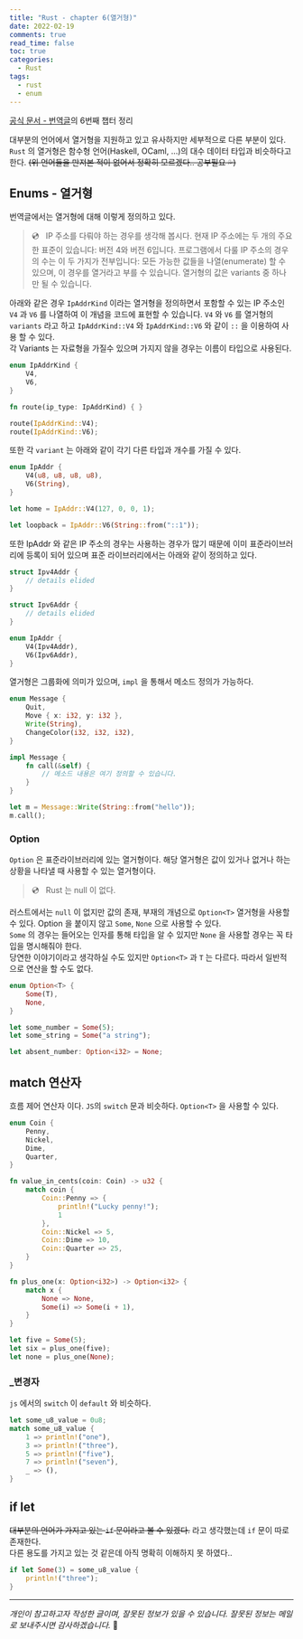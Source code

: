 ```yaml
---
title: "Rust - chapter 6(열거형)"
date: 2022-02-19
comments: true
read_time: false
toc: true
categories:
  - Rust
tags:
  - rust
  - enum
---
```


[공식 문서 - 번역글](https://rinthel.github.io/rust-lang-book-ko/ch06-00-enums.html)의 6번째 챕터 정리

대부분의 언어에서 열거형을 지원하고 있고 유사하지만 세부적으로 다른 부분이 있다. `Rust` 의 열거형은 함수형 언어(Haskell, OCaml, ...)의 대수 데이터 타입과 비슷하다고 한다. ~~(위 언어들을 만져본 적이 없어서 정확히 모르겠다.. 공부필요 💦)~~

## Enums - 열거형

번역글에서는 열거형에 대해 이렇게 정의하고 있다.

> 💿 &nbsp; IP 주소를 다뤄야 하는 경우를 생각해 봅시다. 현재 IP 주소에는 두 개의 주요한 표준이 있습니다: 버전 4와 버전 6입니다. 프로그램에서 다룰 IP 주소의 경우의 수는 이 두 가지가 전부입니다: 모든 가능한 값들을 나열(enumerate) 할 수 있으며, 이 경우를 열거라고 부를 수 있습니다. 열거형의 값은 variants 중 하나만 될 수 있습니다.

아래와 같은 경우 `IpAddrKind` 이라는 열거형을 정의하면서 포함할 수 있는 IP 주소인 `V4` 과 `V6` 를 나열하여 이 개념을 코드에 표현할 수 있습니다. `V4` 와 `V6` 를 열거형의 `variants` 라고 하고 `IpAddrKind::V4` 와 `IpAddrKind::V6` 와 같이 `::` 을 이용하여 사용 할 수 있다.  
각 Variants 는 자료형을 가질수 있으며 가지지 않을 경우는 이름이 타입으로 사용된다.

```rs
enum IpAddrKind {
    V4,
    V6,
}

fn route(ip_type: IpAddrKind) { }

route(IpAddrKind::V4);
route(IpAddrKind::V6);
```

또한 각 `variant` 는 아래와 같이 각기 다른 타입과 개수를 가질 수 있다.

```rs
enum IpAddr {
    V4(u8, u8, u8, u8),
    V6(String),
}

let home = IpAddr::V4(127, 0, 0, 1);

let loopback = IpAddr::V6(String::from("::1"));
```

또한 IpAddr 와 같은 IP 주소의 경우는 사용하는 경우가 많기 때문에 이미 표준라이브러리에 등록이 되어 있으며 표준 라이브러리에서는 아래와 같이 정의하고 있다.

```rs
struct Ipv4Addr {
    // details elided
}

struct Ipv6Addr {
    // details elided
}

enum IpAddr {
    V4(Ipv4Addr),
    V6(Ipv6Addr),
}
```

열거형은 그룹화에 의미가 있으며, `impl` 을 통해서 메소드 정의가 가능하다.

```rs
enum Message {
    Quit,
    Move { x: i32, y: i32 },
    Write(String),
    ChangeColor(i32, i32, i32),
}

impl Message {
    fn call(&self) {
        // 메소드 내용은 여기 정의할 수 있습니다.
    }
}

let m = Message::Write(String::from("hello"));
m.call();
```

### Option

`Option` 은 표준라이브러리에 있는 열거형이다. 해당 열거형은 값이 있거나 없거나 하는 상황을 나타낼 때 사용할 수 있는 열거형이다.

> 💿 &nbsp; Rust 는 null 이 없다.

러스트에서는 `null` 이 없지만 값의 존재, 부재의 개념으로 `Option<T>` 열거형을 사용할 수 있다. Option 을 붙이지 않고 `Some`, `None` 으로 사용할 수 있다.  
`Some` 의 경우는 들어오는 인자를 통해 타입을 알 수 있지만 `None` 을 사용할 경우는 꼭 타입을 명시해줘야 한다.  
당연한 이야기이라고 생각하실 수도 있지만 `Option<T>` 과 `T` 는 다르다. 따라서 일반적으로 연산을 할 수도 없다.

```rs
enum Option<T> {
    Some(T),
    None,
}

let some_number = Some(5);
let some_string = Some("a string");

let absent_number: Option<i32> = None;
```

## match 연산자

흐름 제어 연산자 이다. `JS`의 `switch` 문과 비슷하다. `Option<T>` 을 사용할 수 있다.

```rs
enum Coin {
    Penny,
    Nickel,
    Dime,
    Quarter,
}

fn value_in_cents(coin: Coin) -> u32 {
    match coin {
        Coin::Penny => {
            println!("Lucky penny!");
            1
        },
        Coin::Nickel => 5,
        Coin::Dime => 10,
        Coin::Quarter => 25,
    }
}

fn plus_one(x: Option<i32>) -> Option<i32> {
    match x {
        None => None,
        Some(i) => Some(i + 1),
    }
}

let five = Some(5);
let six = plus_one(five);
let none = plus_one(None);
```

### \_변경자

`js` 에서의 `switch` 이 `default` 와 비슷하다.

```rs
let some_u8_value = 0u8;
match some_u8_value {
    1 => println!("one"),
    3 => println!("three"),
    5 => println!("five"),
    7 => println!("seven"),
    _ => (),
}
```

## if let

~~대부분의 언어가 가지고 있는 `if` 문이라고 볼 수 있겠다.~~ 라고 생각했는데 `if` 문이 따로 존재한다.  
다른 용도를 가지고 있는 것 같은데 아직 명확히 이해하지 못 하였다..

```rs
if let Some(3) = some_u8_value {
    println!("three");
}
```

<hr/>

_개인이 참고하고자 작성한 글이며, 잘못된 정보가 있을 수 있습니다. 잘못된 정보는 메일로 보내주시면 감사하겠습니다._ 🙏

